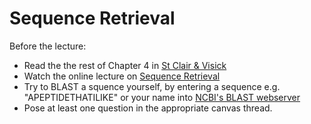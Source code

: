 # Sequence Retrieval

Before the lecture:

* Read the the rest of Chapter 4 in [St Clair & Visick](https://www.jblearning.com/catalog/productdetails/9781284033700/)
* Watch the online lecture on [Sequence Retrieval](https://youtu.be/z1lyJKHeeBU)
* Try to BLAST a squence yourself, by entering a sequence e.g. "APEPTIDETHATILIKE" or your name into [NCBI's BLAST webserver](https://blast.ncbi.nlm.nih.gov/Blast.cgi?PROGRAM=blastp&PAGE_TYPE=BlastSearch)
* Pose at least one question in the appropriate canvas thread.
